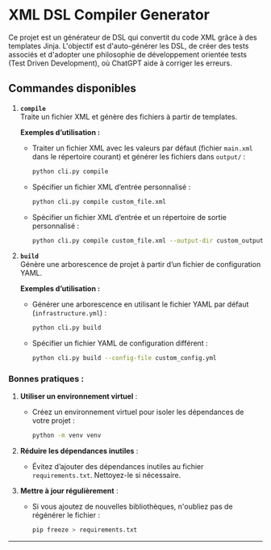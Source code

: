 # XML DSL Compiler Generator

Ce projet est un générateur de DSL qui convertit du code XML grâce à des templates Jinja. L'objectif est d'auto-générer les DSL, de créer des tests associés et d'adopter une philosophie de développement orientée tests (Test Driven Development), où ChatGPT aide à corriger les erreurs.

## Commandes disponibles

1. **`compile`**  
   Traite un fichier XML et génère des fichiers à partir de templates.

   **Exemples d’utilisation :**

   - Traiter un fichier XML avec les valeurs par défaut (fichier `main.xml` dans le répertoire courant) et générer les fichiers dans `output/` :

     ```bash
     python cli.py compile
     ```

   - Spécifier un fichier XML d’entrée personnalisé :

     ```bash
     python cli.py compile custom_file.xml
     ```

   - Spécifier un fichier XML d’entrée et un répertoire de sortie personnalisé :
     ```bash
     python cli.py compile custom_file.xml --output-dir custom_output
     ```

2. **`build`**  
   Génère une arborescence de projet à partir d’un fichier de configuration YAML.

   **Exemples d’utilisation :**

   - Générer une arborescence en utilisant le fichier YAML par défaut (`infrastructure.yml`) :

     ```bash
     python cli.py build
     ```

   - Spécifier un fichier YAML de configuration différent :
     ```bash
     python cli.py build --config-file custom_config.yml
     ```

### Bonnes pratiques :

1. **Utiliser un environnement virtuel** :

   - Créez un environnement virtuel pour isoler les dépendances de votre projet :
     ```bash
     python -m venv venv
     ```

2. **Réduire les dépendances inutiles** :

   - Évitez d’ajouter des dépendances inutiles au fichier `requirements.txt`. Nettoyez-le si nécessaire.

3. **Mettre à jour régulièrement** :
   - Si vous ajoutez de nouvelles bibliothèques, n'oubliez pas de régénérer le fichier :
     ```bash
     pip freeze > requirements.txt
     ```

---